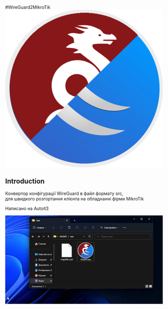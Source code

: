 #WireGuard2MikroTik
![WireGuard2MikroTik](others_files/icon.png)
## Introduction

Конвертор конфігурації WireGuard в файл формату src,   
для швидкого розгортання клієнта на обладнанні фірми MikroTik  
  
Написано на Autoit3  
  
![WireGuard2MikroTik](others_files/gif.gif)
